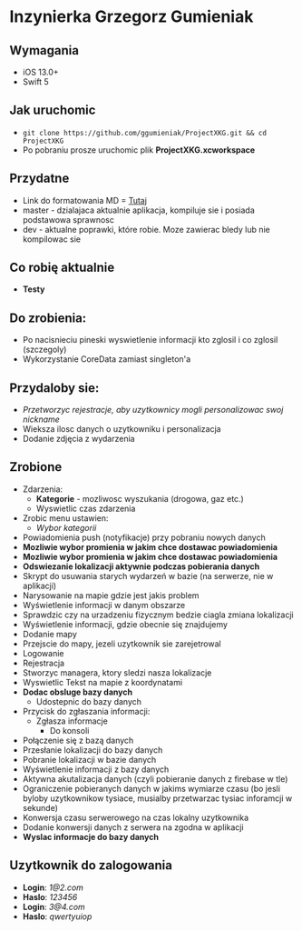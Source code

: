 #  Inzynierka Grzegorz Gumieniak 
## Wymagania
* iOS 13.0+ 
* Swift 5
## Jak uruchomic
* `git clone https://github.com/ggumieniak/ProjectXKG.git && cd ProjectXKG`
* Po pobraniu  prosze uruchomic plik __ProjectXKG.xcworkspace__  
## Przydatne
* Link do formatowania MD =  [Tutaj](https://github.com/adam-p/markdown-here/wiki/Markdown-Cheatsheet)
* master - dzialajaca aktualnie aplikacja, kompiluje sie i posiada podstawowa sprawnosc
* dev - aktualne poprawki, które robie. Moze zawierac bledy lub nie kompilowac sie
## Co robię aktualnie
* __Testy__ 
## Do zrobienia:
* Po nacisnieciu pineski wyswietlenie informacji kto zglosil i co zglosil (szczegoly)
* Wykorzystanie CoreData zamiast singleton'a 
## Przydaloby sie:
* _Przetworzyc rejestracje, aby uzytkownicy mogli personalizowac swoj nickname_
* Wieksza ilosc danych o uzytkowniku i personalizacja
* Dodanie zdjęcia z wydarzenia
## Zrobione
* Zdarzenia:
    * __Kategorie__ - mozliwosc wyszukania (drogowa, gaz etc.)
    * Wyswietlic czas zdarzenia
* Zrobic menu ustawien: 
    * _Wybor kategorii_ 
* Powiadomienia push (notyfikacje) przy pobraniu nowych danych
* __Mozliwie wybor promienia w jakim chce dostawac powiadomienia__
* __Mozliwie wybor promienia w jakim chce dostawac powiadomienia__
* __Odswiezanie lokalizacji aktywnie podczas pobierania danych__
* Skrypt do usuwania starych wydarzeń w bazie (na serwerze, nie w aplikacji)
* Narysowanie na mapie gdzie jest jakis problem
* Wyświetlenie informacji w danym obszarze 
* Sprawdzic czy na urzadzeniu fizycznym bedzie ciagla zmiana lokalizacji
* Wyświetlenie informacji, gdzie obecnie się znajdujemy
* Dodanie mapy
* Przejscie do mapy, jezeli uzytkownik sie zarejetrowal
* Logowanie
* Rejestracja
* Stworzyc managera, ktory sledzi nasza lokalizacje
* Wyswietlic Tekst na mapie z koordynatami
* __Dodac obsluge bazy danych__
    * Udostepnic do bazy danych
* Przycisk do zgłaszania informacji:
    * Zgłasza informacje
        * Do konsoli
* Połączenie się z bazą danych
* Przesłanie lokalizacji do bazy danych
* Pobranie lokalizacji w bazie danych
* Wyświetlenie informacji z bazy danych
* Aktywna akutalizacja danych (czyli pobieranie danych z firebase w tle)
* Ograniczenie pobieranych danych w jakims wymiarze czasu (bo jesli byloby uzytkownikow tysiace, musialby przetwarzac tysiac inforamcji w sekunde)
* Konwersja czasu serwerowego na czas lokalny uzytkownika
* Dodanie konwersji danych z serwera na zgodna w aplikacji
* __Wyslac informacje do bazy danych__
## Uzytkownik do zalogowania
* __Login__: _1@2.com_
* __Haslo__: _123456_
* __Login__: _3@4.com_
* __Haslo__: _qwertyuiop_
